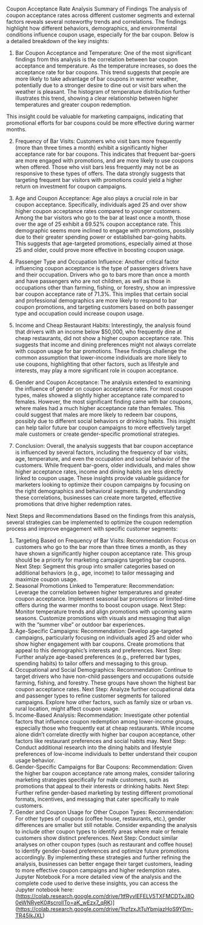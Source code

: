 Coupon Acceptance Rate Analysis
Summary of Findings
The analysis of coupon acceptance rates across different customer segments and external factors reveals several noteworthy trends and correlations. The findings highlight how different behaviors, demographics, and environmental conditions influence coupon usage, especially for the bar coupon. Below is a detailed breakdown of the key insights:

1. Bar Coupon Acceptance and Temperature:
One of the most significant findings from this analysis is the correlation between bar coupon acceptance and temperature. As the temperature increases, so does the acceptance rate for bar coupons. This trend suggests that people are more likely to take advantage of bar coupons in warmer weather, potentially due to a stronger desire to dine out or visit bars when the weather is pleasant. The histogram of temperature distribution further illustrates this trend, showing a clear relationship between higher temperatures and greater coupon redemption.


This insight could be valuable for marketing campaigns, indicating that promotional efforts for bar coupons could be more effective during warmer months.

2. Frequency of Bar Visits:
Customers who visit bars more frequently (more than three times a month) exhibit a significantly higher acceptance rate for bar coupons. This indicates that frequent bar-goers are more engaged with promotions, and are more likely to use coupons when offered. Those who visit bars less frequently may not be as responsive to these types of offers. The data strongly suggests that targeting frequent bar visitors with promotions could yield a higher return on investment for coupon campaigns.

3. Age and Coupon Acceptance:
Age also plays a crucial role in bar coupon acceptance. Specifically, individuals aged 25 and over show higher coupon acceptance rates compared to younger customers. Among the bar visitors who go to the bar at least once a month, those over the age of 25 exhibit a 69.52% coupon acceptance rate. This demographic seems more inclined to engage with promotions, possibly due to their greater spending power or established bar-going habits. This suggests that age-targeted promotions, especially aimed at those 25 and older, could prove more effective in boosting coupon usage.

4. Passenger Type and Occupation Influence:
Another critical factor influencing coupon acceptance is the type of passengers drivers have and their occupation. Drivers who go to bars more than once a month and have passengers who are not children, as well as those in occupations other than farming, fishing, or forestry, show an impressive bar coupon acceptance rate of 71.3%. This implies that certain social and professional demographics are more likely to respond to bar coupon promotions, and targeting customers based on both passenger type and occupation could increase coupon usage.

5. Income and Cheap Restaurant Habits:
Interestingly, the analysis found that drivers with an income below $50,000, who frequently dine at cheap restaurants, did not show a higher coupon acceptance rate. This suggests that income and dining preferences might not always correlate with coupon usage for bar promotions. These findings challenge the common assumption that lower-income individuals are more likely to use coupons, highlighting that other factors, such as lifestyle and interests, may play a more significant role in coupon acceptance.

6. Gender and Coupon Acceptance:
The analysis extended to examining the influence of gender on coupon acceptance rates. For most coupon types, males showed a slightly higher acceptance rate compared to females. However, the most significant finding came with bar coupons, where males had a much higher acceptance rate than females. This could suggest that males are more likely to redeem bar coupons, possibly due to different social behaviors or drinking habits. This insight can help tailor future bar coupon campaigns to more effectively target male customers or create gender-specific promotional strategies.

7. Conclusion:
Overall, the analysis suggests that bar coupon acceptance is influenced by several factors, including the frequency of bar visits, age, temperature, and even the occupation and social behavior of the customers. While frequent bar-goers, older individuals, and males show higher acceptance rates, income and dining habits are less directly linked to coupon usage. These insights provide valuable guidance for marketers looking to optimize their coupon campaigns by focusing on the right demographics and behavioral segments. By understanding these correlations, businesses can create more targeted, effective promotions that drive higher redemption rates.

Next Steps and Recommendations
Based on the findings from this analysis, several strategies can be implemented to optimize the coupon redemption process and improve engagement with specific customer segments:

1. Targeting Based on Frequency of Bar Visits:
Recommendation: Focus on customers who go to the bar more than three times a month, as they have shown a significantly higher coupon acceptance rate. This group should be a priority for marketing campaigns targeting bar coupons.
Next Step: Segment this group into smaller categories based on additional behaviors (e.g., age, income) to tailor messaging and maximize coupon usage.
2. Seasonal Promotions Linked to Temperature:
Recommendation: Leverage the correlation between higher temperatures and greater coupon acceptance. Implement seasonal bar promotions or limited-time offers during the warmer months to boost coupon usage.
Next Step: Monitor temperature trends and align promotions with upcoming warm seasons. Customize promotions with visuals and messaging that align with the “summer vibe” or outdoor bar experiences.
3. Age-Specific Campaigns:
Recommendation: Develop age-targeted campaigns, particularly focusing on individuals aged 25 and older who show higher engagement with bar coupons. Create promotions that appeal to this demographic’s interests and preferences.
Next Step: Further analyze age-based preferences (e.g., preferred bar types, spending habits) to tailor offers and messaging to this group.
4. Occupational and Social Demographics:
Recommendation: Continue to target drivers who have non-child passengers and occupations outside farming, fishing, and forestry. These groups have shown the highest bar coupon acceptance rates.
Next Step: Analyze further occupational data and passenger types to refine customer segments for tailored campaigns. Explore how other factors, such as family size or urban vs. rural location, might affect coupon usage.
5. Income-Based Analysis:
Recommendation: Investigate other potential factors that influence coupon redemption among lower-income groups, especially those who frequently eat at cheap restaurants. While income alone didn’t correlate directly with higher bar coupon acceptance, other factors like restaurant preferences and social habits may.
Next Step: Conduct additional research into the dining habits and lifestyle preferences of low-income individuals to better understand their coupon usage behavior.
6. Gender-Specific Campaigns for Bar Coupons:
Recommendation: Given the higher bar coupon acceptance rate among males, consider tailoring marketing strategies specifically for male customers, such as promotions that appeal to their interests or drinking habits.
Next Step: Further refine gender-based marketing by testing different promotional formats, incentives, and messaging that cater specifically to male customers.
7. Gender and Coupon Usage for Other Coupon Types:
Recommendation: For other types of coupons (coffee house, restaurants, etc.), gender differences are smaller but still notable. Consider expanding the analysis to include other coupon types to identify areas where male or female customers show distinct preferences.
Next Step: Conduct similar analyses on other coupon types (such as restaurant and coffee house) to identify gender-based preferences and optimize future promotions accordingly.
By implementing these strategies and further refining the analysis, businesses can better engage their target customers, leading to more effective coupon campaigns and higher redemption rates.
Jupyter Notebook
For a more detailed view of the analysis and the complete code used to derive these insights, you can access the Jupyter notebook here:
(https://colab.research.google.com/drive/1tfRyvlEFELV5TXFMCDTxJ8O0eWNRyeK0#scrollTo=aK_wEzx7_qRK)](https://colab.research.google.com/drive/1hzfzxJtTuYbmjazHoS9YDm-TR45IkJXL)
